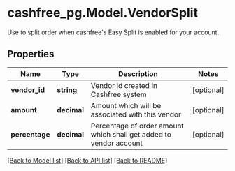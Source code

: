 # cashfree_pg.Model.VendorSplit
Use to split order when cashfree's Easy Split is enabled for your account.

## Properties

Name | Type | Description | Notes
------------ | ------------- | ------------- | -------------
**vendor_id** | **string** | Vendor id created in Cashfree system | [optional] 
**amount** | **decimal** | Amount which will be associated with this vendor | [optional] 
**percentage** | **decimal** | Percentage of order amount which shall get added to vendor account | [optional] 

[[Back to Model list]](../README.md#documentation-for-models) [[Back to API list]](../README.md#documentation-for-api-endpoints) [[Back to README]](../README.md)

